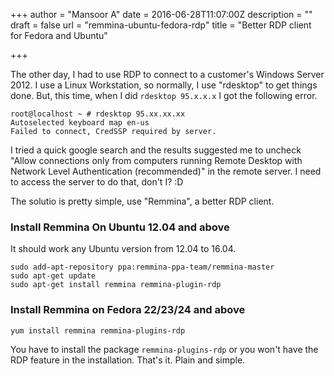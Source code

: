 +++
author = "Mansoor A"
date = 2016-06-28T11:07:00Z
description = ""
draft = false
url = "remmina-ubuntu-fedora-rdp"
title = "Better RDP client for Fedora and Ubuntu"

+++


The other day, I had to use RDP to connect to a customer's Windows Server 2012. I use a Linux Workstation, so normally, I use "rdesktop" to get things done. But, this time, when I did `rdesktop 95.x.x.x` I got the following error.

```
root@localhost ~ # rdesktop 95.xx.xx.xx                            
Autoselected keyboard map en-us
Failed to connect, CredSSP required by server.
```

I tried a quick google search and the results suggested me to uncheck "Allow connections only from computers running Remote Desktop with Network Level Authentication (recommended)" in the remote server.
I need to access the server to do that, don't I? :D  

The solutio is pretty simple, use "Remmina", a better RDP client.

### Install Remmina On Ubuntu 12.04 and above
It should work any Ubuntu version from 12.04 to 16.04.
```
sudo add-apt-repository ppa:remmina-ppa-team/remmina-master
sudo apt-get update
sudo apt-get install remmina remmina-plugin-rdp
```

### Install Remmina on Fedora 22/23/24 and above
```
yum install remmina remmina-plugins-rdp
```

You have to install the package `remmina-plugins-rdp` or you won't have the RDP feature in the installation. That's it. Plain and simple.

